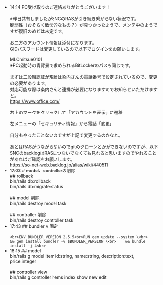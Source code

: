 
- 14:14 PC受け取りのご連絡ありがとうございます！<br> <br>※昨日共有しましたがSNCのRASが引き続き繋がらない状況です。<br>脆弱性（おそらく致命的なもの？）が見つかったようで、メンテ中のようですが復旧のめどは未定です。<br> <br>お二方のアカウント情報は添付になります。<br>GIDパスワードは変更しているので以下でログインをお願いします。<br> <br>MLCmitsue0101<br>※PC起動時の青背景で求められるBitLockerのパスも同じです。<br> <br>まずは二段階認証が現状は粂内さんの電話番号で設定されているので、変更の必要があります。<br>対応可能な際は粂内さんと連携が必要になりますのでお知らせいただけますと。<br>https://www.office.com/<br> <br>右上のマークをクリックして「アカウントを表示」に遷移<br> <br>左メニューの「セキュリティ情報」から電話「変更」<br> <br>自分もやったことないのですが上記で変更するのかなと。<br> <br>あとはRASがつながらないのでgitのクローンとかができないのですが、以下SNCのbacklogはRASにつないでなくても見れると思いますのでやれることがあればご確認をお願いします。<br>https://so-net-web.backlog.jp/alias/wiki/440511
- 17:03 # model、controllerの削除<br>## rollback<br>bin/rails db:rollback<br>bin/rails db:migrate:status<br><br>## model 削除<br>bin/rails destroy model task<br><br>## contraller 削除<br>bin/rails destroy controller task
- 17:43 ## bundler v 固定<br><br>```<br>ENV BUNDLER_VERSION 2.5.5<br>RUN gem update --system \<br>    && gem install bundler -v $BUNDLER_VERSION \<br>    && bundle install -j 4<br>```
- 18:15 ## model<br>bin/rails g model Item id:string, name:string, description:text, price:integer<br><br>## controller view<br>bin/rails g controller items index show new edit